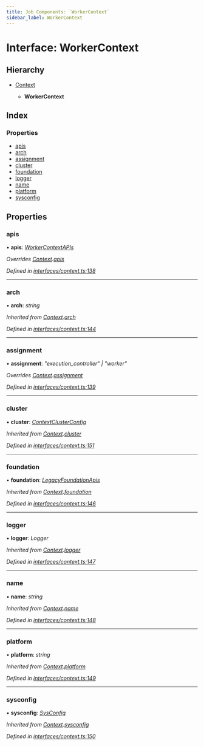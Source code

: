 ```yaml
---
title: Job Components: `WorkerContext`
sidebar_label: WorkerContext
---
```


# Interface: WorkerContext

## Hierarchy

* [Context](context.md)

  * **WorkerContext**

## Index

### Properties

* [apis](workercontext.md#apis)
* [arch](workercontext.md#arch)
* [assignment](workercontext.md#assignment)
* [cluster](workercontext.md#cluster)
* [foundation](workercontext.md#foundation)
* [logger](workercontext.md#logger)
* [name](workercontext.md#name)
* [platform](workercontext.md#platform)
* [sysconfig](workercontext.md#sysconfig)

## Properties

###  apis

• **apis**: *[WorkerContextAPIs](workercontextapis.md)*

*Overrides [Context](context.md).[apis](context.md#apis)*

*Defined in [interfaces/context.ts:138](https://github.com/terascope/teraslice/blob/0ae31df4/packages/job-components/src/interfaces/context.ts#L138)*

___

###  arch

• **arch**: *string*

*Inherited from [Context](context.md).[arch](context.md#arch)*

*Defined in [interfaces/context.ts:144](https://github.com/terascope/teraslice/blob/0ae31df4/packages/job-components/src/interfaces/context.ts#L144)*

___

###  assignment

• **assignment**: *"execution_controller" | "worker"*

*Overrides [Context](context.md).[assignment](context.md#assignment)*

*Defined in [interfaces/context.ts:139](https://github.com/terascope/teraslice/blob/0ae31df4/packages/job-components/src/interfaces/context.ts#L139)*

___

###  cluster

• **cluster**: *[ContextClusterConfig](contextclusterconfig.md)*

*Inherited from [Context](context.md).[cluster](context.md#cluster)*

*Defined in [interfaces/context.ts:151](https://github.com/terascope/teraslice/blob/0ae31df4/packages/job-components/src/interfaces/context.ts#L151)*

___

###  foundation

• **foundation**: *[LegacyFoundationApis](legacyfoundationapis.md)*

*Inherited from [Context](context.md).[foundation](context.md#foundation)*

*Defined in [interfaces/context.ts:146](https://github.com/terascope/teraslice/blob/0ae31df4/packages/job-components/src/interfaces/context.ts#L146)*

___

###  logger

• **logger**: *Logger*

*Inherited from [Context](context.md).[logger](context.md#logger)*

*Defined in [interfaces/context.ts:147](https://github.com/terascope/teraslice/blob/0ae31df4/packages/job-components/src/interfaces/context.ts#L147)*

___

###  name

• **name**: *string*

*Inherited from [Context](context.md).[name](context.md#name)*

*Defined in [interfaces/context.ts:148](https://github.com/terascope/teraslice/blob/0ae31df4/packages/job-components/src/interfaces/context.ts#L148)*

___

###  platform

• **platform**: *string*

*Inherited from [Context](context.md).[platform](context.md#platform)*

*Defined in [interfaces/context.ts:149](https://github.com/terascope/teraslice/blob/0ae31df4/packages/job-components/src/interfaces/context.ts#L149)*

___

###  sysconfig

• **sysconfig**: *[SysConfig](sysconfig.md)*

*Inherited from [Context](context.md).[sysconfig](context.md#sysconfig)*

*Defined in [interfaces/context.ts:150](https://github.com/terascope/teraslice/blob/0ae31df4/packages/job-components/src/interfaces/context.ts#L150)*
